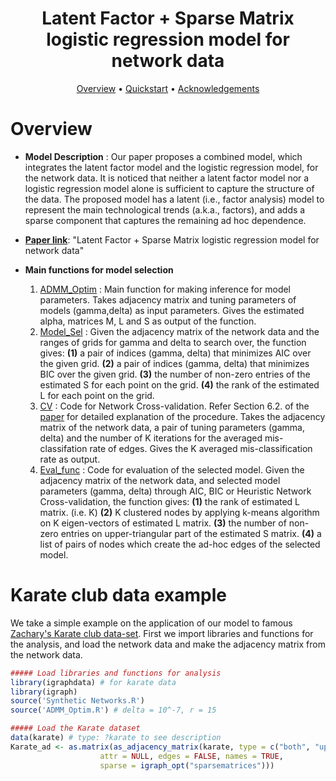 <h1 align="center"> Latent Factor + Sparse Matrix logistic regression model for network data </h1>

<p align="center">
  <a href="#overview">Overview</a> •
  <a href="#quickstart-with-the-data--models">Quickstart</a> •
  <a href="#acknowledgements">Acknowledgements</a> 
</p>

# Overview

- **Model Description** : Our paper proposes a combined model, which integrates the latent factor model and the logistic regression model, for the network data. It is noticed that neither a latent factor model nor a logistic regression model alone is sufficient to capture the structure of the data. The proposed model has a latent (i.e., factor analysis) model to represent the main technological trends (a.k.a., factors), and adds a sparse component that captures the remaining ad hoc dependence.

- **[Paper link](https://arxiv.org/abs/1912.00524)**: "Latent Factor + Sparse Matrix logistic regression model for network data"

- **Main functions for model selection**
    1. [ADMM_Optim](https://github.com/namjoonsuh/Citation-Network/blob/master/Codes%20%26%20Data/Codes/ADMM_Optim.R) : Main function for making inference for model parameters. Takes adjacency matrix and tuning parameters of models (gamma,delta) as input parameters. Gives the estimated alpha, matrices M, L and S as output of the function.
    2. [Model_Sel](https://github.com/namjoonsuh/Citation-Network/blob/master/Codes%20%26%20Data/Codes/Synthetic%20Networks.R) : Given the adjacency matrix of the network data and the ranges of grids for gamma and delta to search over, the function gives: 
      **(1)** a pair of indices (gamma, delta) that minimizes AIC over the given grid. 
      **(2)** a pair of indices (gamma, delta) that minimizes BIC over the given grid. 
      **(3)** the number of non-zero entries of the estimated S for each point on the grid. 
      **(4)** the rank of the estimated L for each point on the grid.
    3. [CV](https://github.com/namjoonsuh/Citation-Network/blob/master/Codes%20%26%20Data/Codes/Synthetic%20Networks.R) : Code for Network Cross-validation. Refer Section 6.2. of the [paper](https://arxiv.org/abs/1912.00524) for detailed explanation of the procedure. Takes the adjacency matrix of the network data, a pair of tuning parameters (gamma, delta) and the number of K iterations for the averaged mis-classifation rate of edges. Gives the K averaged mis-classification rate as output. 
    4. [Eval_func](https://github.com/namjoonsuh/Citation-Network/blob/master/Codes%20%26%20Data/Codes/Synthetic%20Networks.R) : Code for evaluation of the selected model. Given the adjacency matrix of the network data, and selected model parameters (gamma, delta) through AIC, BIC or Heuristic Network Cross-validation, the function gives:
    **(1)** the rank of estimated L matrix. (i.e. K)
    **(2)** K clustered nodes by applying k-means algorithm on K eigen-vectors of estimated L matrix. 
    **(3)** the number of non-zero entries on upper-triangular part of the estimated S matrix. 
    **(4)** a list of pairs of nodes which create the ad-hoc edges of the selected model. 
    
# Karate club data example
We take a simple example on the application of our model to famous [Zachary's Karate club data-set](https://en.wikipedia.org/wiki/Zachary%27s_karate_club). First we import libraries and functions for the analysis, and load the network data and make the adjacency matrix from the network data. 
```R
##### Load libraries and functions for analysis 
library(igraphdata) # for karate data 
library(igraph)
source('Synthetic Networks.R')
source('ADMM_Optim.R') # delta = 10^-7, r = 15

##### Load the Karate dataset 
data(karate) # type: ?karate to see description 
Karate_ad <- as.matrix(as_adjacency_matrix(karate, type = c("both", "upper", "lower"),
                    attr = NULL, edges = FALSE, names = TRUE,
                    sparse = igraph_opt("sparsematrices")))
```

